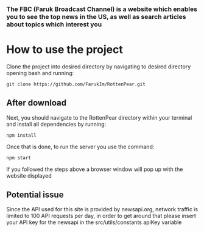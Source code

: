 ### The FBC (Faruk Broadcast Channel) is a website which enables you to see the top news in the US, as well as search articles about topics which interest you

# How to use the project

Clone the project into desired directory by navigating to desired directory opening bash and running:

```
git clone https://github.com/FarukIm/RottenPear.git
```

## After download

Next, you should navigate to the RottenPear directory within your terminal and install all dependencies by running:

```
npm install
```

Once that is done, to run the server you use the command:

```
npm start
```

If you followed the steps above a browser window will pop up with the website displayed

## Potential issue

Since the API used for this site is provided by newsapi.org, network traffic is limited to 100 API requests per day, in order to get around that please insert your API key for the newsapi in the src/utils/constants apiKey variable
